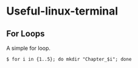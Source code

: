 # Useful-linux-terminal

## For Loops
A simple for loop.

    $ for i in {1..5}; do mkdir "Chapter_$i"; done
